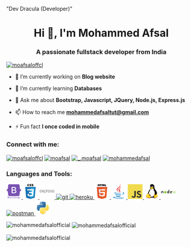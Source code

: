 "Dev Dracula (Developer)"

<h1 align="center">Hi 👋, I'm Mohammed Afsal</h1>
<h3 align="center">A passionate fullstack developer from India</h3>

<p align="left"> <a href="https://twitter.com/moafsaloffcl" target="blank"><img src="https://img.shields.io/twitter/follow/moafsaloffcl?logo=twitter&style=for-the-badge" alt="moafsaloffcl" /></a> </p>

- 🔭 I’m currently working on **Blog website**

- 🌱 I’m currently learning **Databases**

- 💬 Ask me about **Bootstrap, Javascript, JQuery, Node.js, Express.js**

- 📫 How to reach me **mohammedafsaltut@gmail.com**

- ⚡ Fun fact **I once coded in mobile**

<h3 align="left">Connect with me:</h3>
<p align="left">
<a href="https://twitter.com/moafsaloffcl" target="blank"><img align="center" src="https://raw.githubusercontent.com/rahuldkjain/github-profile-readme-generator/master/src/images/icons/Social/twitter.svg" alt="moafsaloffcl" height="30" width="40" /></a>
<a href="https://stackoverflow.com/users/moafsal" target="blank"><img align="center" src="https://raw.githubusercontent.com/rahuldkjain/github-profile-readme-generator/master/src/images/icons/Social/stack-overflow.svg" alt="moafsal" height="30" width="40" /></a>
<a href="https://instagram.com/_.moafsal" target="blank"><img align="center" src="https://raw.githubusercontent.com/rahuldkjain/github-profile-readme-generator/master/src/images/icons/Social/instagram.svg" alt="_.moafsal" height="30" width="40" /></a>
<a href="https://www.leetcode.com/mohammedafsal" target="blank"><img align="center" src="https://raw.githubusercontent.com/rahuldkjain/github-profile-readme-generator/master/src/images/icons/Social/leet-code.svg" alt="mohammedafsal" height="30" width="40" /></a>
</p>

<h3 align="left">Languages and Tools:</h3>
<p align="left"> <a href="https://getbootstrap.com" target="_blank" rel="noreferrer"> <img src="https://raw.githubusercontent.com/devicons/devicon/master/icons/bootstrap/bootstrap-plain-wordmark.svg" alt="bootstrap" width="40" height="40"/> </a> <a href="https://www.w3schools.com/css/" target="_blank" rel="noreferrer"> <img src="https://raw.githubusercontent.com/devicons/devicon/master/icons/css3/css3-original-wordmark.svg" alt="css3" width="40" height="40"/> </a> <a href="https://expressjs.com" target="_blank" rel="noreferrer"> <img src="https://raw.githubusercontent.com/devicons/devicon/master/icons/express/express-original-wordmark.svg" alt="express" width="40" height="40"/> </a> <a href="https://git-scm.com/" target="_blank" rel="noreferrer"> <img src="https://www.vectorlogo.zone/logos/git-scm/git-scm-icon.svg" alt="git" width="40" height="40"/> </a> <a href="https://heroku.com" target="_blank" rel="noreferrer"> <img src="https://www.vectorlogo.zone/logos/heroku/heroku-icon.svg" alt="heroku" width="40" height="40"/> </a> <a href="https://www.w3.org/html/" target="_blank" rel="noreferrer"> <img src="https://raw.githubusercontent.com/devicons/devicon/master/icons/html5/html5-original-wordmark.svg" alt="html5" width="40" height="40"/> </a> <a href="https://www.java.com" target="_blank" rel="noreferrer"> <img src="https://raw.githubusercontent.com/devicons/devicon/master/icons/java/java-original.svg" alt="java" width="40" height="40"/> </a> <a href="https://developer.mozilla.org/en-US/docs/Web/JavaScript" target="_blank" rel="noreferrer"> <img src="https://raw.githubusercontent.com/devicons/devicon/master/icons/javascript/javascript-original.svg" alt="javascript" width="40" height="40"/> </a> <a href="https://www.linux.org/" target="_blank" rel="noreferrer"> <img src="https://raw.githubusercontent.com/devicons/devicon/master/icons/linux/linux-original.svg" alt="linux" width="40" height="40"/> </a> <a href="https://nodejs.org" target="_blank" rel="noreferrer"> <img src="https://raw.githubusercontent.com/devicons/devicon/master/icons/nodejs/nodejs-original-wordmark.svg" alt="nodejs" width="40" height="40"/> </a> <a href="https://postman.com" target="_blank" rel="noreferrer"> <img src="https://www.vectorlogo.zone/logos/getpostman/getpostman-icon.svg" alt="postman" width="40" height="40"/> </a> <a href="https://www.python.org" target="_blank" rel="noreferrer"> <img src="https://raw.githubusercontent.com/devicons/devicon/master/icons/python/python-original.svg" alt="python" width="40" height="40"/> </a> </p>

<p><img align="left" src="https://github-readme-stats.vercel.app/api/top-langs?username=mohammedafsalofficial&show_icons=true&locale=en&layout=compact" alt="mohammedafsalofficial" /></p>

<p>&nbsp;<img align="center" src="https://github-readme-stats.vercel.app/api?username=mohammedafsalofficial&show_icons=true&locale=en" alt="mohammedafsalofficial" /></p>

<p><img align="center" src="https://github-readme-streak-stats.herokuapp.com/?user=mohammedafsalofficial&" alt="mohammedafsalofficial" /></p>
